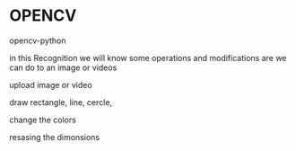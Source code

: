 # OPENCV
opencv-python

in this Recognition we will know some operations and modifications are we can do to an image or videos 

upload image or video

draw rectangle, line, cercle, 

change the colors 

resasing the dimonsions 
